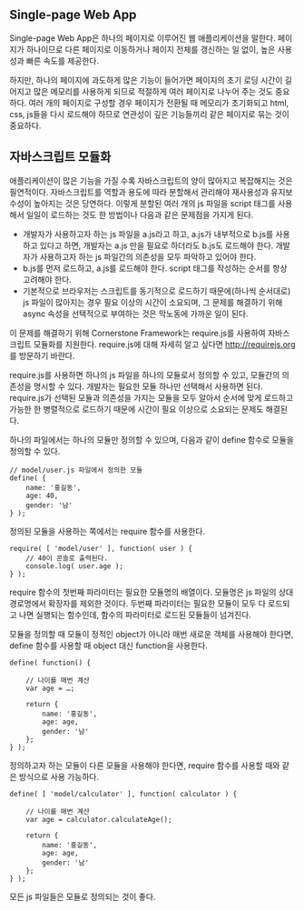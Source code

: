 <!--
layout: 'post'
section: 'Cornerstone Framework'
title: '모듈화'
outline: '모듈화'
date: '2012-11-16'
tagstr: 'application'
subsection: ‘본문’
order: '[2, 1, 2]'
-->

Single-page Web App
-------------------
Single-page Web App은 하나의 페이지로 이루어진 웹 애플리케이션을 말한다. 페이지가 하나이므로 다른 페이지로 이동하거나 페이지 전체를 갱신하는 일 없이, 높은 사용성과 빠른 속도를 제공한다.

하지만, 하나의 페이지에 과도하게 많은 기능이 들어가면 페이지의 초기 로딩 시간이 길어지고 많은 메모리를 사용하게 되므로 적절하게 여러 페이지로 나누어 주는 것도 중요하다. 여러 개의 페이지로 구성할 경우 페이지가 전환될 때 메모리가 초기화되고 html, css, js들을 다시 로드해야 하므로 연관성이 깊은 기능들끼리 같은 페이지로 묶는 것이 중요하다.

자바스크립트 모듈화
---------------
애플리케이션이 많은 기능을 가질 수록 자바스크립트의 양이 많아지고 복잡해지는 것은 필연적이다. 자바스크립트를 역할과 용도에 따라 분할해서 관리해야 재사용성과 유지보수성이 높아지는 것은 당연하다. 이렇게 분할된 여러 개의 js 파일을 script 태그를 사용해서 일일이 로드하는 것도 한 방법이나 다음과 같은 문제점을 가지게 된다.

- 개발자가 사용하고자 하는 js 파일을 a.js라고 하고, a.js가 내부적으로 b.js를 사용하고 있다고 하면, 개발자는 a.js 만을 필요로 하더라도 b.js도 로드해야 한다. 개발자가 사용하고자 하는 js 파일간의 의존성을 모두 파악하고 있어야 한다.
- b.js를 먼저 로드하고, a.js를 로드해야 한다. script 태그를 작성하는 순서를 항상 고려해야 한다.
- 기본적으로 브라우저는 스크립트를 동기적으로 로드하기 때문에(하나씩 순서대로) js 파일이 많아지는 경우 필요 이상의 시간이 소요되며, 그 문제를 해결하기 위해 async 속성을 선택적으로 부여하는 것은 막노동에 가까운 일이 된다.

이 문제를 해결하기 위해 Cornerstone Framework는 require.js를 사용하여 자바스크립트 모듈화를 지원한다. require.js에 대해 자세히 알고 싶다면 http://requirejs.org 를 방문하기 바란다.

require.js를 사용하면 하나의 js 파일을 하나의 모듈로서 정의할 수 있고, 모듈간의 의존성을 명시할 수 있다. 개발자는 필요한 모듈 하나만 선택해서 사용하면 된다. require.js가 선택된 모듈과 의존성을 가지는 모듈을 모두 알아서 순서에 맞게 로드하고 가능한 한 병렬적으로 로드하기 때문에 시간이 필요 이상으로 소요되는 문제도 해결된다.

하나의 파일에서는 하나의 모듈만 정의할 수 있으며, 다음과 같이 define 함수로 모듈을 정의할 수 있다.

```
// model/user.js 파일에서 정의한 모듈
define( {
	name: '홍길동',
	age: 40,
	gender: '남'
} );
```

정의된 모듈을 사용하는 쪽에서는 require 함수를 사용한다.

```
require( [ 'model/user' ], function( user ) {
	// 40이 콘솔로 출력된다.
	console.log( user.age );
} );
```

require 함수의 첫번째 파라미터는 필요한 모듈명의 배열이다. 모듈명은 js 파일의 상대 경로명에서 확장자를 제외한 것이다. 두번째 파라미터는 필요한 모듈이 모두 다 로드되고 나면 실행되는 함수인데, 함수의 파라미터로 로드된 모듈들이 넘겨진다.

모듈을 정의할 때 모듈이 정적인 object가 아니라 매번 새로운 객체를 사용해야 한다면, define 함수를 사용할 때 object 대신 function을 사용한다.

```
define( function() {

	// 나이를 매번 계산
	var age = …;
	
	return {
		name: '홍길동',
		age: age,
		gender: '남'
	};
} );
```

정의하고자 하는 모듈이 다른 모듈을 사용해야 한다면, require 함수를 사용할 때와 같은 방식으로 사용 가능하다.

```
define( [ 'model/calculator' ], function( calculator ) {

	// 나이를 매번 계산
	var age = calculator.calculateAge();
	
	return {
		name: '홍길동',
		age: age,
		gender: '남'
	};
} );
```

모든 js 파일들은 모듈로 정의되는 것이 좋다.
